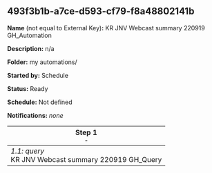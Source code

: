 ## 493f3b1b-a7ce-d593-cf79-f8a48802141b

**Name** (not equal to External Key)**:** KR JNV Webcast summary 220919 GH_Automation

**Description:** n/a

**Folder:** my automations/

**Started by:** Schedule

**Status:** Ready

**Schedule:** Not defined

**Notifications:** _none_


| Step 1<br>_<small>-</small>_ |
| --- |
| _1.1: query_<br>KR JNV Webcast summary 220919 GH_Query |
